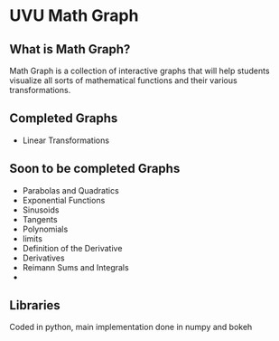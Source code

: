 # UVU Math Graph

## What is Math Graph?
Math Graph is a collection of interactive graphs that will help students visualize all sorts of mathematical functions and their various transformations. 

## Completed Graphs
<ul>
  <li>Linear Transformations</li>
</ul>

## Soon to be completed Graphs
<ul>
  <li>Parabolas and Quadratics</li>
  <li>Exponential Functions</li>
  <li>Sinusoids</li>
  <li>Tangents</li>
  <li>Polynomials</li>
  <li>limits</li>
  <li>Definition of the Derivative</li>
  <li>Derivatives</li>
  <li>Reimann Sums and Integrals</li>
  <li></li>
</ul>

## Libraries
Coded in python, main implementation done in numpy and bokeh
